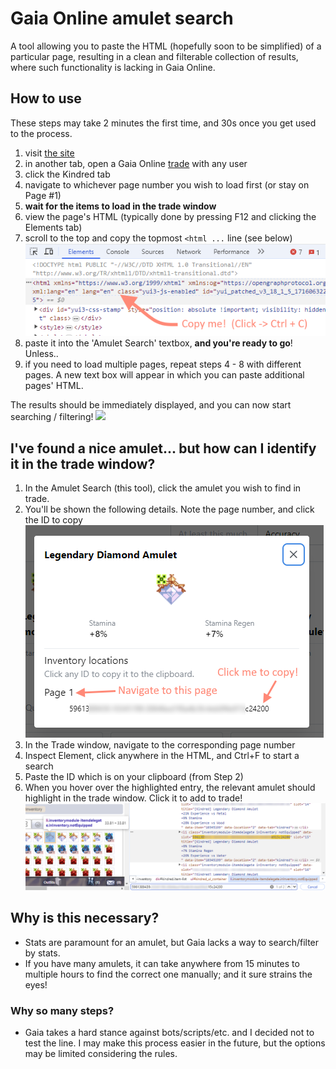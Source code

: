 # Gaia Online amulet search

A tool allowing you to paste the HTML (hopefully soon to be simplified) of a particular page,
resulting in a clean and filterable collection of results, where such functionality is lacking in Gaia Online.

## How to use
These steps may take 2 minutes the first time, and 30s once you get used to the process.
1. visit [the site](https://landwill.github.io/gaia-amulet-search/)
2. in another tab, open a Gaia Online [trade](https://www.gaiaonline.com/gaia/bank.php) with any user
3. click the Kindred tab
4. navigate to whichever page number you wish to load first (or stay on Page #1)
5. **wait for the items to load in the trade window**
6. view the page's HTML (typically done by pressing F12 and clicking the Elements tab)
7. scroll to the top and copy the topmost `<html ...` line (see below)
![img.png](readme/html_to_copy.png)
8. paste it into the 'Amulet Search' textbox, **and you're ready to go**! Unless..
9. if you need to load multiple pages, repeat steps 4 - 8 with different pages. A new text box will appear in which you can paste additional pages' HTML.

The results should be immediately displayed, and you can now start searching / filtering!
<img src="readme/img_1.png" height="400"/>

## I've found a nice amulet... but how can I identify it in the trade window?
1. In the Amulet Search (this tool), click the amulet you wish to find in trade.
2. You'll be shown the following details. Note the page number, and click the ID to copy
![img_2.png](readme/amulet_modal.png)
3. In the Trade window, navigate to the corresponding page number
4. Inspect Element, click anywhere in the HTML, and Ctrl+F to start a search
5. Paste the ID which is on your clipboard (from Step 2)
6. When you hover over the highlighted entry, the relevant amulet should highlight in the trade window. Click it to add to trade!
![img_3.png](readme/amulet_found.png)

## Why is this necessary?
- Stats are paramount for an amulet, but Gaia lacks a way to search/filter by stats.
- If you have many amulets, it can take anywhere from 15 minutes to multiple hours to find the correct one manually; and it sure strains the eyes!
### Why so many steps?
- Gaia takes a hard stance against bots/scripts/etc. and I decided not to test the line. I may make this process easier in the future, but the options may be limited considering the rules.